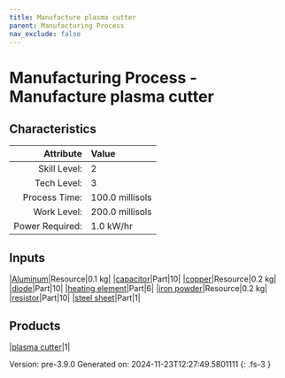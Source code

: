 ```yaml
---
title: Manufacture plasma cutter
parent: Manufacturing Process
nav_exclude: false
---
```

# Manufacturing Process - Manufacture plasma cutter


## Characteristics

| Attribute      | Value |
|--------:|:------|
|Skill Level:|2|
|Tech Level:|3|
|Process Time:|100.0 millisols|
|Work Level:|200.0 millisols|
|Power Required:|1.0 kW/hr|

## Inputs

|[Aluminum](../resource/aluminum.html)|Resource|0.1 kg|
|[capacitor](../part/capacitor.html)|Part|10|
|[copper](../resource/copper.html)|Resource|0.2 kg|
|[diode](../part/diode.html)|Part|10|
|[heating element](../part/heating-element.html)|Part|6|
|[iron powder](../resource/iron-powder.html)|Resource|0.2 kg|
|[resistor](../part/resistor.html)|Part|10|
|[steel sheet](../part/steel-sheet.html)|Part|1|

## Products

|[plasma cutter](../part/plasma-cutter.html)|1|


Version: pre-3.9.0 Generated on: 2024-11-23T12:27:49.5801111
{: .fs-3 }

